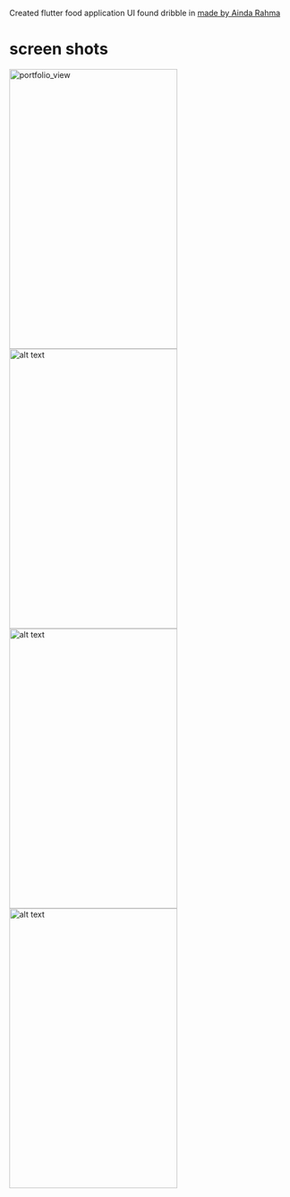 Created flutter food application UI found dribble in [made by Ainda Rahma](https://dribbble.com/shots/15272476-Food-Mobile-App) 

# screen shots

<img src="https://user-images.githubusercontent.com/46978582/124822236-e183d300-df2c-11eb-81c1-ffde43851880.png" alt="portfolio_view" width="300" height="500">

<img src="https://user-images.githubusercontent.com/46978582/124822236-e183d300-df2c-11eb-81c1-ffde43851880.png" alt="alt text" width="300" height="500">
<img src="https://user-images.githubusercontent.com/46978582/124822302-f52f3980-df2c-11eb-92ea-dda627cc75c1.png" alt="alt text" width="300" height="500">
<img src="https://user-images.githubusercontent.com/46978582/124822312-f7919380-df2c-11eb-987a-7d459829cd54.png" alt="alt text" width="300" height="500">



